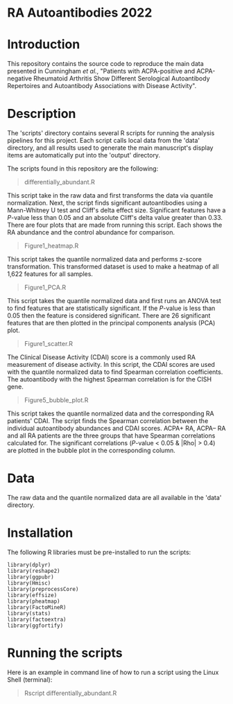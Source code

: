 RA Autoantibodies 2022
===================================================
# Introduction
This repository contains the source code to reproduce the main data presented in Cunningham *et al.*, "Patients with ACPA-positive and ACPA-negative Rheumatoid Arthritis Show Different Serological Autoantibody Repertoires and Autoantibody Associations with Disease Activity". 

# Description

The 'scripts' directory contains several R scripts for running the analysis pipelines for this project. Each script calls local data from the 'data' directory, and all results used to generate the main manuscript's display items are automatically put into the
'output' directory.

The scripts found in this repository are the following:

>differentially_abundant.R

This script take in the raw data and first transforms the data via quantile normalization.
Next, the script finds significant autoantibodies using a Mann-Whitney U test
and Cliff's delta effect size. Significant features have a *P*-value less than
0.05 and an absolute Cliff's delta value greater than 0.33. There are four plots
that are made from running this script. Each shows the RA abundance and the control
abundance for comparison.

>Figure1_heatmap.R

This script takes the quantile normalized data and performs z-score transformation.
This transformed dataset is used to make a heatmap of all 1,622 features for all samples.

>Figure1_PCA.R

This script takes the quantile normalized data and first runs an ANOVA test to find features that
are statistically significant. If the *P*-value is less than 0.05 then the feature is
considered significant. There are 26 significant features that are then plotted in the
principal components analysis (PCA) plot.

>Figure1_scatter.R

The Clinical Disease Activity (CDAI) score is a commonly used RA measurement of disease
activity. In this script, the CDAI scores are used with the quantile normalized data
to find Spearman correlation coefficients. The autoantibody with the highest Spearman correlation is
for the CISH gene.

>Figure5_bubble_plot.R

This script takes the quantile normalized data and the corresponding RA patients' CDAI. The script finds
the Spearman correlation between the individual autoantibody abundances and CDAI scores. ACPA+ RA, ACPA–
RA and all RA patients are the three groups that have Spearman correlations calculated for. The significant 
correlations (*P*-value < 0.05 & |Rho| > 0.4) are plotted in the bubble plot in the corresponding column.

# Data

The raw data and the quantile normalized data are all available in the 'data' directory.

# Installation

The following R libraries must be pre-installed to run the scripts:

```
library(dplyr)
library(reshape2)
library(ggpubr)
library(Hmisc)
library(preprocessCore)
library(effsize)
library(pheatmap)
library(FactoMineR)
library(stats)
library(factoextra)
library(ggfortify)
```

# Running the scripts

Here is an example in command line of how to run a script using the Linux Shell (terminal):

> Rscript differentially_abundant.R
